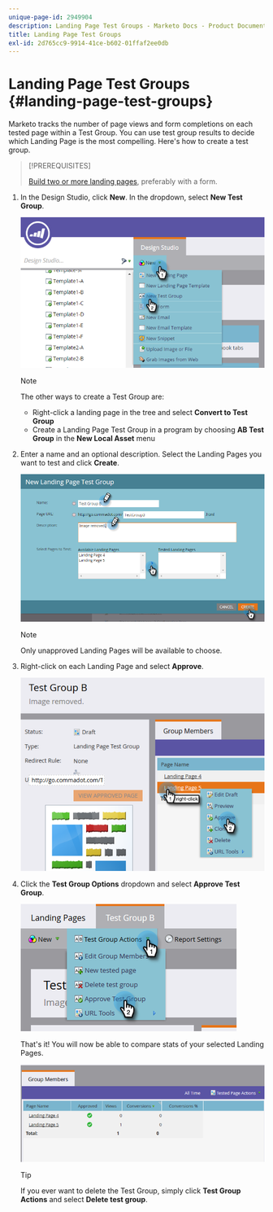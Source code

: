 ```yaml
---
unique-page-id: 2949904
description: Landing Page Test Groups - Marketo Docs - Product Documentation
title: Landing Page Test Groups
exl-id: 2d765cc9-9914-41ce-b602-01ffaf2ee0db
---
```

# Landing Page Test Groups {#landing-page-test-groups}

Marketo tracks the number of page views and form completions on each tested page within a Test Group. You can use test group results to decide which Landing Page is the most compelling. Here's how to create a test group.

>[!PREREQUISITES]
>
>[Build two or more landing pages](/help/marketo/getting-started/quick-wins/landing-page-with-a-form.md), preferably with a form.

1. In the Design Studio, click **New**. In the dropdown, select **New Test Group**.

   ![](assets/image2015-8-5-13-3a32-3a50.png)

   >[!NOTE]
   >
   >The other ways to create a Test Group are:
   >
   >* Right-click a landing page in the tree and select **Convert to Test Group**
   >* Create a Landing Page Test Group in a program by choosing **AB Test Group** in the **New Local Asset** menu

1. Enter a name and an optional description. Select the Landing Pages you want to test and click **Create**.

   ![](assets/image2015-8-5-13-3a39-3a10.png)

   >[!NOTE]
   >
   >Only unapproved Landing Pages will be available to choose.

1. Right-click on each Landing Page and select **Approve**.

   ![](assets/three-1.png)

1. Click the **Test Group Options** dropdown and select **Approve Test Group**.

   ![](assets/four-1.png)

   That's it! You will now be able to compare stats of your selected Landing Pages.

   ![](assets/five.png)

   >[!TIP]
   >
   >If you ever want to delete the Test Group, simply click **Test Group Actions** and select **Delete test group**.
